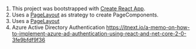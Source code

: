 1. This project was bootstrapped with [Create React App](https://github.com/facebookincubator/create-react-app).
2. Uses a [PageLayout](https://simonsmith.io/reusing-layouts-in-react-router-4/) as strategy to create PageComponents.
3. Uses a [PageLayout](https://css-tricks.com/learning-react-router/)
3. Azure Active Directory Authentication https://itnext.io/a-memo-on-how-to-implement-azure-ad-authentication-using-react-and-net-core-2-0-3fe9bfdf9f36